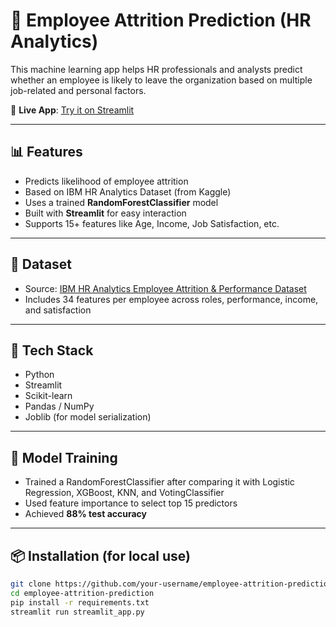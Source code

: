 # 🧠 Employee Attrition Prediction (HR Analytics)

This machine learning app helps HR professionals and analysts predict whether an employee is likely to leave the organization based on multiple job-related and personal factors.

🔗 **Live App**: [Try it on Streamlit](https://employee-attrition-predictionmodel.streamlit.app)

---

## 📊 Features

- Predicts likelihood of employee attrition
- Based on IBM HR Analytics Dataset (from Kaggle)
- Uses a trained **RandomForestClassifier** model
- Built with **Streamlit** for easy interaction
- Supports 15+ features like Age, Income, Job Satisfaction, etc.

---

## 🧪 Dataset

- Source: [IBM HR Analytics Employee Attrition & Performance Dataset](https://www.kaggle.com/datasets/pavansubhasht/ibm-hr-analytics-attrition-dataset)
- Includes 34 features per employee across roles, performance, income, and satisfaction

---

## 🚀 Tech Stack

- Python
- Streamlit
- Scikit-learn
- Pandas / NumPy
- Joblib (for model serialization)

---

## 🧠 Model Training

- Trained a RandomForestClassifier after comparing it with Logistic Regression, XGBoost, KNN, and VotingClassifier
- Used feature importance to select top 15 predictors
- Achieved **88% test accuracy**

---

## 📦 Installation (for local use)

```bash
git clone https://github.com/your-username/employee-attrition-prediction.git
cd employee-attrition-prediction
pip install -r requirements.txt
streamlit run streamlit_app.py
